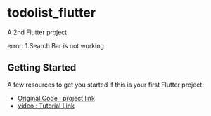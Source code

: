 # todolist_flutter

A 2nd Flutter project.


error: 1.Search Bar is not working

## Getting Started
A few resources to get you started if this is your first Flutter project:
  - [Original Code : project link](https://github.com/itzpradip/flutter-todo-app)
  - [video : Tutorial Link](https://youtu.be/K4P5DZ9TRns)




